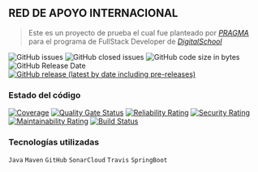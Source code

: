 ## RED DE APOYO INTERNACIONAL

> Este es un proyecto de prueba el cual fue planteado por _[PRAGMA](https://www.pragma.com.co/es)_
> para el programa de FullStack Developer de _[DigitalSchool](https://digitalschoolcolombia.com/sitio/)_

![GitHub issues](https://img.shields.io/github/issues/Jonatancon/red-de-apoyo-internacional-backend)
![GitHub closed issues](https://img.shields.io/github/issues-closed/Jonatancon/red-de-apoyo-internacional-backend?color=informational)
![GitHub code size in bytes](https://img.shields.io/github/languages/code-size/Jonatancon/red-de-apoyo-internacional-backend)
![GitHub Release Date](https://img.shields.io/github/release-date/Jonatancon/red-de-apoyo-internacional-backend?color=informational)
[![GitHub release (latest by date including pre-releases)](https://img.shields.io/github/v/release/Jonatancon/red-de-apoyo-internacional-backend?color=informational)](https://github.com/Jonatancon/red-de-apoyo-internacional-backend/releases)

### Estado del código

[![Coverage](https://sonarcloud.io/api/project_badges/measure?project=com.pragma%3Ared-de-apoyo-internacional-backend&metric=coverage)](https://sonarcloud.io/dashboard?id=com.pragma%3Ared-de-apoyo-internacional-backend)
[![Quality Gate Status](https://sonarcloud.io/api/project_badges/measure?project=com.pragma%3Ared-de-apoyo-internacional-backend&metric=alert_status)](https://sonarcloud.io/dashboard?id=com.pragma%3Ared-de-apoyo-internacional-backend)
[![Reliability Rating](https://sonarcloud.io/api/project_badges/measure?project=com.pragma%3Ared-de-apoyo-internacional-backend&metric=reliability_rating)](https://sonarcloud.io/dashboard?id=com.pragma%3Ared-de-apoyo-internacional-backend)
[![Security Rating](https://sonarcloud.io/api/project_badges/measure?project=com.pragma%3Ared-de-apoyo-internacional-backend&metric=security_rating)](https://sonarcloud.io/dashboard?id=com.pragma%3Ared-de-apoyo-internacional-backend)
[![Maintainability Rating](https://sonarcloud.io/api/project_badges/measure?project=com.pragma%3Ared-de-apoyo-internacional-backend&metric=sqale_rating)](https://sonarcloud.io/dashboard?id=com.pragma%3Ared-de-apoyo-internacional-backend)
[![Build Status](https://app.travis-ci.com/Jonatancon/red-de-apoyo-internacional-backend.svg?branch=develop)](https://app.travis-ci.com/Jonatancon/red-de-apoyo-internacional-backend)

### Tecnologías utilizadas

`Java` `Maven` `GitHub` `SonarCloud` `Travis` `SpringBoot`